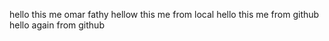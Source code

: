 hello this me omar fathy
hellow this me from local
hello this me from github
hello again from github
